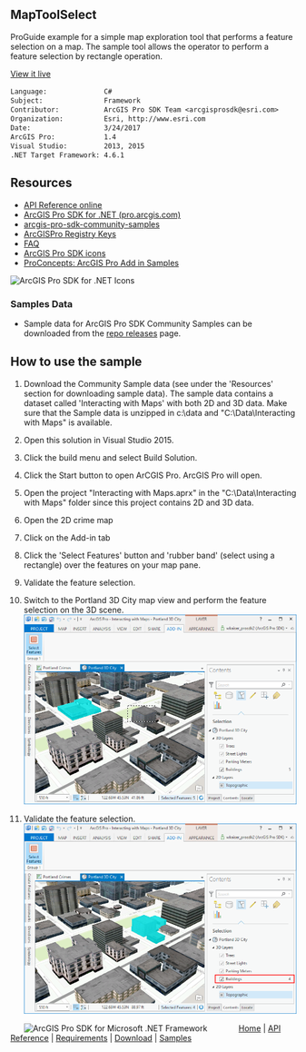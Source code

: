 ## MapToolSelect

<!-- TODO: Write a brief abstract explaining this sample -->
ProGuide example for a simple map exploration tool that performs a feature selection on a map.  The sample tool allows the operator to perform a feature selection by rectangle operation.    
  


<a href="http://pro.arcgis.com/en/pro-app/sdk/" target="_blank">View it live</a>

<!-- TODO: Fill this section below with metadata about this sample-->
```
Language:              C#
Subject:               Framework
Contributor:           ArcGIS Pro SDK Team <arcgisprosdk@esri.com>
Organization:          Esri, http://www.esri.com
Date:                  3/24/2017
ArcGIS Pro:            1.4
Visual Studio:         2013, 2015
.NET Target Framework: 4.6.1
```

## Resources

* [API Reference online](http://pro.arcgis.com/en/pro-app/sdk/api-reference)
* <a href="http://pro.arcgis.com/en/pro-app/sdk/" target="_blank">ArcGIS Pro SDK for .NET (pro.arcgis.com)</a>
* [arcgis-pro-sdk-community-samples](http://github.com/Esri/arcgis-pro-sdk-community-samples)
* [ArcGISPro Registry Keys](http://github.com/Esri/arcgis-pro-sdk/wiki/ArcGIS-Pro-Registry-Keys)
* [FAQ](http://github.com/Esri/arcgis-pro-sdk/wiki/FAQ)
* [ArcGIS Pro SDK icons](https://github.com/Esri/arcgis-pro-sdk/releases/tag/1.4.0.7198)
* [ProConcepts: ArcGIS Pro Add in Samples](https://github.com/Esri/arcgis-pro-sdk-community-samples/wiki/ProConcepts-ArcGIS-Pro-Add-in-Samples)

![ArcGIS Pro SDK for .NET Icons](https://esri.github.io/arcgis-pro-sdk/images/Home/Image-of-icons.png "ArcGIS Pro SDK Icons")

### Samples Data

* Sample data for ArcGIS Pro SDK Community Samples can be downloaded from the [repo releases](https://github.com/Esri/arcgis-pro-sdk-community-samples/releases) page.  

## How to use the sample
<!-- TODO: Explain how this sample can be used. To use images in this section, create the image file in your sample project's screenshots folder. Use relative url to link to this image using this syntax: ![My sample Image](FacePage/SampleImage.png) -->
1. Download the Community Sample data (see under the 'Resources' section for downloading sample data).  The sample data contains a dataset called 'Interacting with Maps' with both 2D and 3D data.  Make sure that the Sample data is unzipped in c:\data and "C:\Data\Interacting with Maps" is available.  
1. Open this solution in Visual Studio 2015.    
1. Click the build menu and select Build Solution.  
1. Click the Start button to open ArCGIS Pro.  ArcGIS Pro will open.  
1. Open the project "Interacting with Maps.aprx" in the "C:\Data\Interacting with Maps" folder since this project contains 2D and 3D data.  
1. Open the 2D crime map  
1. Click on the Add-in tab   
1. Click the 'Select Features' button and 'rubber band' (select using a rectangle) over the features on your map pane.  
1. Validate the feature selection.  
1. Switch to the Portland 3D City map view and perform the feature selection on the 3D scene.  
![UI](Screenshots/1MapTool3D.png)  
  
1. Validate the feature selection.  
![UI](Screenshots/1MapTool3D-2.png)  
  


<!-- End -->

&nbsp;&nbsp;&nbsp;&nbsp;&nbsp;&nbsp;<img src="http://esri.github.io/arcgis-pro-sdk/images/ArcGISPro.png"  alt="ArcGIS Pro SDK for Microsoft .NET Framework" height = "20" width = "20" align="top"  >
&nbsp;&nbsp;&nbsp;&nbsp;&nbsp;&nbsp;&nbsp;&nbsp;&nbsp;&nbsp;&nbsp;&nbsp;
[Home](https://github.com/Esri/arcgis-pro-sdk/wiki) | <a href="http://pro.arcgis.com/en/pro-app/sdk/api-reference" target="_blank">API Reference</a> | [Requirements](https://github.com/Esri/arcgis-pro-sdk/wiki#requirements) | [Download](https://github.com/Esri/arcgis-pro-sdk/wiki#installing-arcgis-pro-sdk-for-net) | <a href="http://github.com/esri/arcgis-pro-sdk-community-samples" target="_blank">Samples</a>
